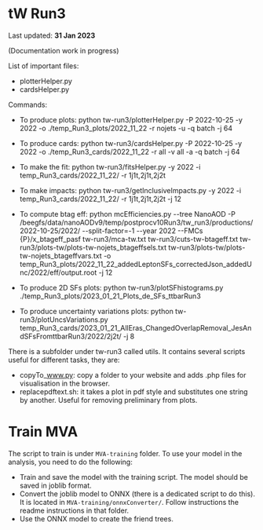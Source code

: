 # tW Run3

Last updated: **31 Jan 2023**

(Documentation work in progress)

List of important files:

 * plotterHelper.py
 * cardsHelper.py

Commands:
 
 * To produce plots:
    python tw-run3/plotterHelper.py -P 2022-10-25 -y 2022 -o ./temp_Run3_plots/2022_11_22 -r nojets -u -q batch -j 64
 * To produce cards:
    python tw-run3/cardsHelper.py -P 2022-10-25 -y 2022 -o ./temp_Run3_cards/2022_11_22 -r all -v all -a -q batch -j 64 
 * To make the fit:
    python tw-run3/fitsHelper.py -y 2022 -i temp_Run3_cards/2022_11_22/ -r 1j1t,2j1t,2j2t
 * To make impacts:
    python tw-run3/getInclusiveImpacts.py -y 2022 -i temp_Run3_cards/2022_11_22/ -r 1j1t,2j1t,2j2t -j 12

 * To compute btag eff:
    python mcEfficiencies.py --tree NanoAOD  -P /beegfs/data/nanoAODv9/temp/postprocv10Run3/tw_run3/productions/2022-10-25/2022/ --split-factor=-1 --year 2022 --FMCs {P}/x_btageff_pasf  tw-run3/mca-tw.txt tw-run3/cuts-tw-btageff.txt  tw-run3/plots-tw/plots-tw-nojets_btageffsels.txt tw-run3/plots-tw/plots-tw-nojets_btageffvars.txt  -o temp_Run3_plots/2022_11_22_addedLeptonSFs_correctedJson_addedUnc/2022/eff/output.root -j 12

 * To produce 2D SFs plots:
    python tw-run3/plotSFhistograms.py ./temp_Run3_plots/2023_01_21_Plots_de_SFs_ttbarRun3
 * To produce uncertainty variations plots:
    python tw-run3/plotUncsVariations.py temp_Run3_cards/2023_01_21_AllEras_ChangedOverlapRemoval_JesAndSFsFromttbarRun3/2022/2j2t/ -j 8

There is a subfolder under tw-run3 called utils. It contains several scripts useful for different tasks, they are:
 * copyTo_www.py: copy a folder to your website and adds .php files for visualisation in the browser.
 * replacepdftext.sh: it takes a plot in pdf style and substitutes one string by another. Useful for removing preliminary from plots.

 # Train MVA

The script to train is under `MVA-training` folder. To use your model in the analysis, you need to do the following:
 * Train and save the model with the training script. The model should be saved in joblib format.
 * Convert the joblib model to ONNX (there is a dedicated script to do this). It is located in `MVA-training/onnxConverter/`. Follow instructions the readme instructions in that folder.
 * Use the ONNX model to create the friend trees.